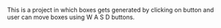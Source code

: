 This is a project in which boxes gets generated by clicking on button and user can move boxes using W A S D buttons.